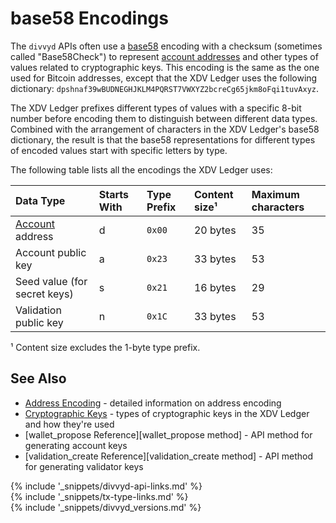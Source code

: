 # base58 Encodings

The `divvyd` APIs often use a [base58](https://en.wikipedia.org/wiki/Base58) encoding with a checksum (sometimes called "Base58Check") to represent [account addresses](accounts.html#addresses) and other types of values related to cryptographic keys. This encoding is the same as the one used for Bitcoin addresses, except that the XDV Ledger uses the following dictionary: `dpshnaf39wBUDNEGHJKLM4PQRST7VWXYZ2bcreCg65jkm8oFqi1tuvAxyz`.

The XDV Ledger prefixes different types of values with a specific 8-bit number before encoding them to distinguish between different data types. Combined with the arrangement of characters in the XDV Ledger's base58 dictionary, the result is that the base58 representations for different types of encoded values start with specific letters by type.

The following table lists all the encodings the XDV Ledger uses:

| Data Type                    | Starts With | Type Prefix | Content size¹ | Maximum characters |
|:-----------------------------|:------------|:---------------|:--------------|:--|
| [Account][] address          | d           | `0x00`         | 20 bytes      | 35 |
| Account public key           | a           | `0x23`         | 33 bytes      | 53 |
| Seed value (for secret keys) | s           | `0x21`         | 16 bytes      | 29 |
| Validation public key        | n           | `0x1C`         | 33 bytes      | 53 |

¹ Content size excludes the 1-byte type prefix.

[Account]: accounts.html

## See Also

- [Address Encoding](accounts.html#address-encoding) - detailed information on address encoding
- [Cryptographic Keys](cryptographic-keys.html) - types of cryptographic keys in the XDV Ledger and how they're used
- [wallet_propose Reference][wallet_propose method] - API method for generating account keys
- [validation_create Reference][validation_create method] - API method for generating validator keys


<!--{# common link defs #}-->
{% include '_snippets/divvyd-api-links.md' %}			
{% include '_snippets/tx-type-links.md' %}			
{% include '_snippets/divvyd_versions.md' %}
